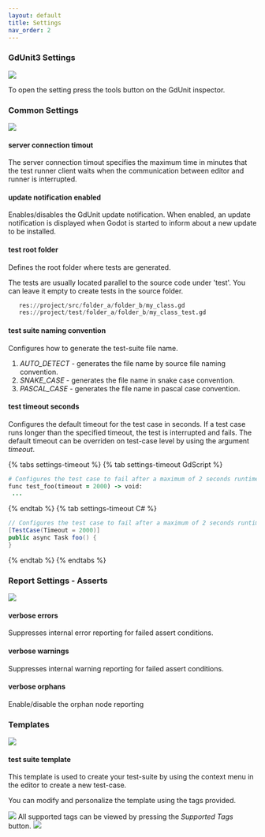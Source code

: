 ```yaml
---
layout: default
title: Settings
nav_order: 2
---
```


### GdUnit3 Settings
![](/gdUnit3/assets/images/settings/inspector-settings.png)

To open the setting press the tools button on the GdUnit inspector.

### Common Settings
![](/gdUnit3/assets/images/settings/settings-common.png)
#### **server connection timout**
The server connection timout specifies the maximum time in minutes that the test runner client waits when the communication between editor and runner is interrupted.

#### **update notification enabled**
Enables/disables the GdUnit update notification. When enabled, an update notification is displayed when Godot is started to inform about a new update to be installed.

#### **test root folder**
Defines the root folder where tests are generated.

The tests are usually located parallel to the source code under 'test'. You can leave it empty to create tests in the source folder.
```python
   res://project/src/folder_a/folder_b/my_class.gd
   res://project/test/folder_a/folder_b/my_class_test.gd
```

#### **test suite naming convention**
Configures how to generate the test-suite file name. 
1. *AUTO_DETECT* - generates the file name by source file naming convention.
2. *SNAKE_CASE*  - generates the file name in snake case convention.
3. *PASCAL_CASE* - generates the file name in pascal case convention.

#### **test timeout seconds**
Configures the default timeout for the test case in seconds. If a test case runs longer than the specified timeout, the test is interrupted and fails.
The default timeout can be overriden on test-case level by using the argument *timeout*.


{% tabs settings-timeout %}
{% tab settings-timeout GdScript %}
```ruby
# Configures the test case to fail after a maximum of 2 seconds runtime
func test_foo(timeout = 2000) -> void:
 ...
```
{% endtab %}
{% tab settings-timeout C# %}
```cs
// Configures the test case to fail after a maximum of 2 seconds runtime
[TestCase(Timeout = 2000)]
public async Task foo() {
}
```
{% endtab %}
{% endtabs %}


### Report Settings - Asserts
![](/gdUnit3/assets/images/settings/settings-report.png)
#### **verbose errors**
Suppresses internal error reporting for failed assert conditions.

#### **verbose warnings**
Suppresses internal warning reporting for failed assert conditions.

#### **verbose orphans**
Enable/disable the orphan node reporting

### Templates
![](/gdUnit3/assets/images/settings/settings-template.png)

#### **test suite template**

This template is used to create your test-suite by using the context menu in the editor to create a new test-case.

You can modify and personalize the template using the tags provided.  

![](/gdUnit3/assets/images/settings/settings-template-editor.png)
All supported tags can be viewed by pressing the *Supported Tags* button.
![](/gdUnit3/assets/images/settings/settings-template-editor-tags.png)
